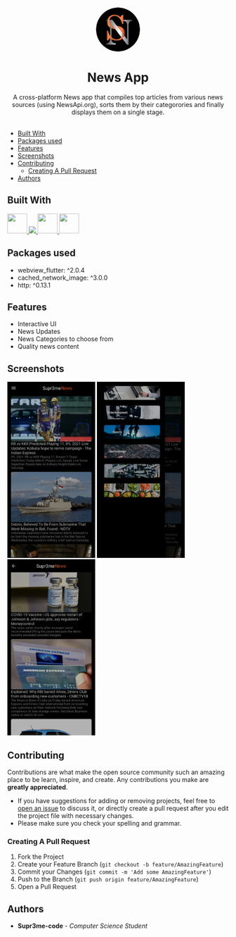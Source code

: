 <br/>
<p align="center">
  <a href="">
    <img style="border-radius: 50%" src="local/imgonline-com-ua-ReplaceColor-NXMYtDUgVzJ-modified.png" alt="Logo" width="100" height="100",style: border-radius=40>
  </a>

  <h1 align="center">News App</h1>
  
  <p align="center">
    A cross-platform News app that compiles top articles from various news sources (using NewsApi.org), sorts them by their categorories and finally displays them on a single stage.
    <br/>
    <br/>   
  </p>
</p>

- [Built With](#built-with)
- [Packages used](#packages-used)
- [Features](#features)
- [Screenshots](#screenshots)
- [Contributing](#contributing)
  - [Creating A Pull Request](#creating-a-pull-request)
- [Authors](#authors)


## Built With

<p align="left">
<a href="https://flutter.dev/" target="_blank"><img src="https://img.icons8.com/color/48/000000/flutter.png" width="45" height="45"/> </a> 
<a href="https://git-scm.com/" target="_blank"> <img src="https://img.icons8.com/color/48/000000/git.png"/> </a>  
<a href="https://www.dartpad.dev/?null_safety=true" target="_blank"><img src="https://img.icons8.com/color/48/000000/dart.png" width="45" height="45"/> </a>
<a href="https://github.com/" target="_blank"><img src="https://img.icons8.com/nolan/128/github.png" width="45" height="45"/> </a>
</p>

## Packages used
* webview_flutter: ^2.0.4  
* cached_network_image: ^3.0.0  
* http: ^0.13.1  
  
## Features
* Interactive UI
* News Updates 
* News Categories to choose from
* Quality news content  

## Screenshots
<img src="local/IMG_20210424_180334.jpg" width=200 height=400>      <img src="local/IMG_20210424_180322(1).jpg" width=200 height=400> <img src="local/IMG_20210424_180350.jpg" width=200 height=400>

## Contributing

Contributions are what make the open source community such an amazing place to be learn, inspire, and create. Any contributions you make are **greatly appreciated**.
* If you have suggestions for adding or removing projects, feel free to [open an issue](https://github.com/ShaanCoding/ReadME-Generator/issues/new) to discuss it, or directly create a pull request after you edit the project file with necessary changes.
* Please make sure you check your spelling and grammar.

### Creating A Pull Request

1. Fork the Project
2. Create your Feature Branch (`git checkout -b feature/AmazingFeature`)
3. Commit your Changes (`git commit -m 'Add some AmazingFeature'`)
4. Push to the Branch (`git push origin feature/AmazingFeature`)
5. Open a Pull Request
   
 ## Authors

* **Supr3me-code** - *Computer Science Student* 
